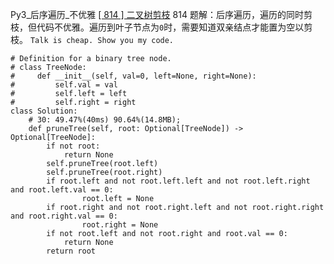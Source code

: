 Py3_后序遍历_不优雅
[[ 814 ] 二叉树剪枝](https://leetcode.cn/problems/binary-tree-pruning/description/)
814 题解：后序遍历，遍历的同时剪枝，但代码不优雅。遍历到叶子节点为`0`时，需要知道双亲结点才能置为空以剪枝。
`Talk is cheap. Show you my code.`
```python3 []
# Definition for a binary tree node.
# class TreeNode:
#     def __init__(self, val=0, left=None, right=None):
#         self.val = val
#         self.left = left
#         self.right = right
class Solution:
    # 30: 49.47%(40ms) 90.64%(14.8MB);
    def pruneTree(self, root: Optional[TreeNode]) -> Optional[TreeNode]:
        if not root:
            return None
        self.pruneTree(root.left)
        self.pruneTree(root.right)
        if root.left and not root.left.left and not root.left.right and root.left.val == 0:
                root.left = None
        if root.right and not root.right.left and not root.right.right and root.right.val == 0:
                root.right = None
        if not root.left and not root.right and root.val == 0:
            return None
        return root
```
